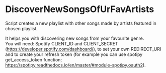 # DiscoverNewSongsOfUrFavArtists
Script creates a new playlist with other songs made by artists featured in chosen playlist.

It helps you with discovering new songs from your favourite genre.                  
You will need:
Spotify CLIENT_ID and CLIENT_SECRET (https://developer.spotify.com/dashboard/),
to set your own REDIRECT_URI and to create your refresh token (for example you can use spotipy get_access_token function; https://spotipy.readthedocs.io/en/master/#module-spotipy.oauth2).
